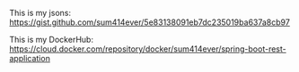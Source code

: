 This is my jsons: 
https://gist.github.com/sum414ever/5e83138091eb7dc235019ba637a8cb97


This is my DockerHub:
https://cloud.docker.com/repository/docker/sum414ever/spring-boot-rest-application
